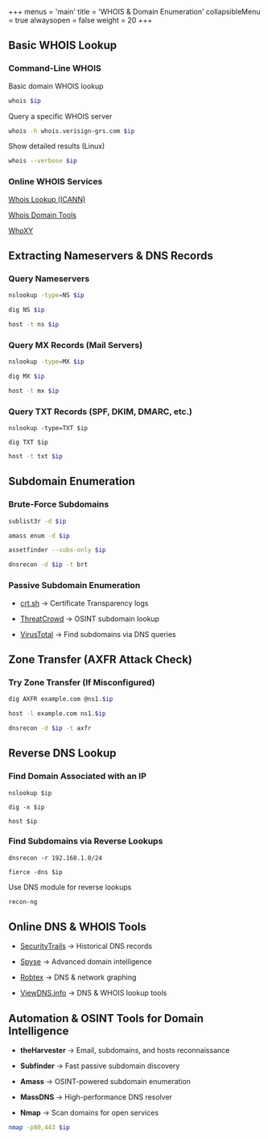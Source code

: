 +++
menus = 'main'
title = 'WHOIS & Domain Enumeration'
collapsibleMenu = true
alwaysopen = false
weight = 20
+++

## Basic WHOIS Lookup

### Command-Line WHOIS

Basic domain WHOIS lookup

```bash
whois $ip
```

Query a specific WHOIS server

```bash
whois -h whois.verisign-grs.com $ip
```

Show detailed results (Linux)

```bash
whois --verbose $ip
```

### Online WHOIS Services

[Whois Lookup (ICANN)](https://lookup.icann.org/en)

[Whois Domain Tools](https://whois.domaintools.com/)

[WhoXY](https://www.whoxy.com/)

## Extracting Nameservers & DNS Records

### Query Nameservers

```bash
nslookup -type=NS $ip
```

```bash
dig NS $ip
```

```bash
host -t ns $ip
```

### Query MX Records (Mail Servers)

```bash
nslookup -type=MX $ip
```

```bash
dig MX $ip
```

```bash
host -t mx $ip
```

### Query TXT Records (SPF, DKIM, DMARC, etc.)

```
nslookup -type=TXT $ip
```

```
dig TXT $ip
```

```bash
host -t txt $ip
```

## Subdomain Enumeration

### Brute-Force Subdomains

```bash
sublist3r -d $ip
```

```bash
amass enum -d $ip
```

```bash
assetfinder --subs-only $ip
```

```bash
dnsrecon -d $ip -t brt
```

### Passive Subdomain Enumeration

- [crt.sh](https://crt.sh/) → Certificate Transparency logs

- [ThreatCrowd](http://ci-www.threatcrowd.org/) → OSINT subdomain lookup

- [VirusTotal](https://www.virustotal.com/gui/home/upload) → Find subdomains via DNS queries

## Zone Transfer (AXFR Attack Check)

### Try Zone Transfer (If Misconfigured)

```bash
dig AXFR example.com @ns1.$ip
```

```bash
host -l example.com ns1.$ip
```

```bash
dnsrecon -d $ip -t axfr
```

## Reverse DNS Lookup

### Find Domain Associated with an IP

```
nslookup $ip
```

```
dig -x $ip
```

```
host $ip
```

### Find Subdomains via Reverse Lookups

```
dnsrecon -r 192.168.1.0/24
```

```
fierce -dns $ip
```

Use DNS module for reverse lookups

```bash
recon-ng
```

## Online DNS & WHOIS Tools

- [SecurityTrails](https://securitytrails.com/) → Historical DNS records

- [Spyse](https://spyse.com/) → Advanced domain intelligence

- [Robtex](https://www.robtex.com/) → DNS & network graphing

- [ViewDNS.info](https://viewdns.info/) → DNS & WHOIS lookup tools

## Automation & OSINT Tools for Domain Intelligence

- **theHarvester** → Email, subdomains, and hosts reconnaissance

- **Subfinder** → Fast passive subdomain discovery

- **Amass** → OSINT-powered subdomain enumeration

- **MassDNS** → High-performance DNS resolver

- **Nmap** → Scan domains for open services

```bash
nmap -p80,443 $ip
```

